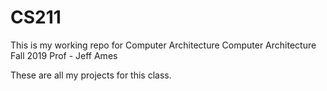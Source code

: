 # CS211
This is my working repo for Computer Architecture
Computer Architecture Fall 2019
Prof - Jeff Ames

These are all my projects for this class. 
